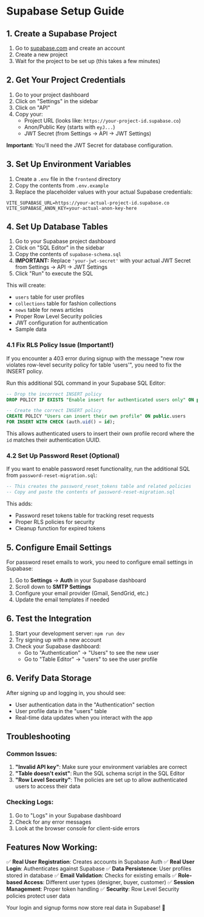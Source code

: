 # Supabase Setup Guide

## 1. Create a Supabase Project

1. Go to [supabase.com](https://supabase.com) and create an account
2. Create a new project
3. Wait for the project to be set up (this takes a few minutes)

## 2. Get Your Project Credentials

1. Go to your project dashboard
2. Click on "Settings" in the sidebar
3. Click on "API" 
4. Copy your:
   - Project URL (looks like: `https://your-project-id.supabase.co`)
   - Anon/Public Key (starts with `eyJ...`)
   - JWT Secret (from Settings → API → JWT Settings)

**Important:** You'll need the JWT Secret for database configuration.

## 3. Set Up Environment Variables

1. Create a `.env` file in the `frontend` directory
2. Copy the contents from `.env.example`
3. Replace the placeholder values with your actual Supabase credentials:

```env
VITE_SUPABASE_URL=https://your-actual-project-id.supabase.co
VITE_SUPABASE_ANON_KEY=your-actual-anon-key-here
```

## 4. Set Up Database Tables

1. Go to your Supabase project dashboard
2. Click on "SQL Editor" in the sidebar
3. Copy the contents of `supabase-schema.sql`
4. **IMPORTANT:** Replace `'your-jwt-secret'` with your actual JWT Secret from Settings → API → JWT Settings
5. Click "Run" to execute the SQL

This will create:
- `users` table for user profiles
- `collections` table for fashion collections
- `news` table for news articles
- Proper Row Level Security policies
- JWT configuration for authentication
- Sample data

### 4.1 Fix RLS Policy Issue (Important!)

If you encounter a 403 error during signup with the message "new row violates row-level security policy for table 'users'", you need to fix the INSERT policy.

Run this additional SQL command in your Supabase SQL Editor:

```sql
-- Drop the incorrect INSERT policy
DROP POLICY IF EXISTS "Enable insert for authenticated users only" ON public.users;

-- Create the correct INSERT policy
CREATE POLICY "Users can insert their own profile" ON public.users
FOR INSERT WITH CHECK (auth.uid() = id);
```

This allows authenticated users to insert their own profile record where the `id` matches their authentication UUID.

### 4.2 Set Up Password Reset (Optional)

If you want to enable password reset functionality, run the additional SQL from `password-reset-migration.sql`:

```sql
-- This creates the password_reset_tokens table and related policies
-- Copy and paste the contents of password-reset-migration.sql
```

This adds:
- Password reset tokens table for tracking reset requests
- Proper RLS policies for security
- Cleanup function for expired tokens

## 5. Configure Email Settings

For password reset emails to work, you need to configure email settings in Supabase:

1. Go to **Settings** → **Auth** in your Supabase dashboard
2. Scroll down to **SMTP Settings**
3. Configure your email provider (Gmail, SendGrid, etc.)
4. Update the email templates if needed

## 6. Test the Integration

1. Start your development server: `npm run dev`
2. Try signing up with a new account
3. Check your Supabase dashboard:
   - Go to "Authentication" → "Users" to see the new user
   - Go to "Table Editor" → "users" to see the user profile

## 6. Verify Data Storage

After signing up and logging in, you should see:
- User authentication data in the "Authentication" section
- User profile data in the "users" table
- Real-time data updates when you interact with the app

## Troubleshooting

### Common Issues:

1. **"Invalid API key"**: Make sure your environment variables are correct
2. **"Table doesn't exist"**: Run the SQL schema script in the SQL Editor
3. **"Row Level Security"**: The policies are set up to allow authenticated users to access their data

### Checking Logs:

1. Go to "Logs" in your Supabase dashboard
2. Check for any error messages
3. Look at the browser console for client-side errors

## Features Now Working:

✅ **Real User Registration**: Creates accounts in Supabase Auth
✅ **Real User Login**: Authenticates against Supabase
✅ **Data Persistence**: User profiles stored in database
✅ **Email Validation**: Checks for existing emails
✅ **Role-based Access**: Different user types (designer, buyer, customer)
✅ **Session Management**: Proper token handling
✅ **Security**: Row Level Security policies protect user data

Your login and signup forms now store real data in Supabase! 🎉